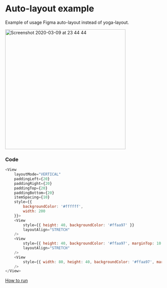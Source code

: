 # Auto-layout example

Example of usage Figma auto-layout instead of yoga-layout.

<img width="387" alt="Screenshot 2020-03-09 at 23 44 44" src="https://user-images.githubusercontent.com/1270648/76255897-05170a80-6260-11ea-977f-193444fb59ba.png">

### Code

```javascript
<View
    layoutMode="VERTICAL"
    paddingLeft={20}
    paddingRight={20}
    paddingTop={20}
    paddingBottom={20}
    itemSpacing={10}
    style={{
        backgroundColor: '#ffffff',
        width: 200
    }}>
    <View
        style={{ height: 40, backgroundColor: '#ffaa97' }}
        layoutAlign="STRETCH"
    />
    <View
        style={{ height: 40, backgroundColor: '#ffaa97', marginTop: 10 }}
        layoutAlign="STRETCH"
    />
    <View
        style={{ width: 80, height: 40, backgroundColor: '#ffaa97', marginTop: 10 }}
    />
</View>                                                                                    
```

[How to run](../../contributing.md#running-examples)

